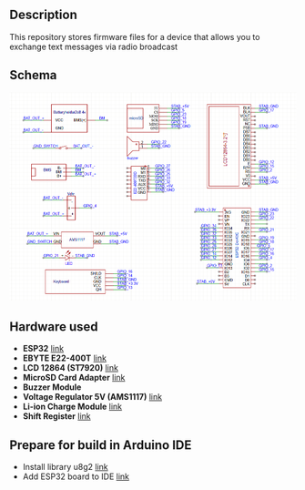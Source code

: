 ## Description
This repository stores firmware files for a device that allows you to exchange text messages via radio broadcast

## Schema
![alt text](https://github.com/zufari4/RadioChat/blob/main/Docs/Schema.png)

## Hardware used
- **ESP32**
[link](https://docs.espressif.com/projects/esp-idf/en/stable/esp32/hw-reference/esp32/get-started-devkitc.html)
- **EBYTE E22-400T**
[link](https://www.ebyte.com/en/product-view-news.html?id=939)
- **LCD 12864 (ST7920)**
[link](https://iarduino.ru/shop/displays/lcd-128x64-graficheskiy-siniy-cvet-podsvetki.html)
- **MicroSD Card Adapter**
[link](https://www.ozon.ru/product/modul-b108-dlya-podklyucheniya-micro-sd-karty-spi-readermemory-card-tf-shield-dlya-arduino-982321259/?asb=Rh6z5LeoZrS4GmBfgziU3CqD3tJYN4dWWlDYGVe5RiQ%253D&asb2=PdON14aZ-AFtNI8yl2uKB10MJ7ALf7uiXa4J0hgriuYw7roZgPCGwW5e4p8mQ1Ote-b1M_atFwKUHqFCM7EvUg&avtc=1&avte=2&avts=1720169205&keywords=sd+%D0%BC%D0%BE%D0%B4%D1%83%D0%BB%D1%8C+%D0%B0%D1%80%D0%B4%D1%83%D0%B8%D0%BD%D0%BE)
- **Buzzer Module**
- **Voltage Regulator 5V (AMS1117)**
[link](https://www.ozon.ru/product/ldo-ctabilizator-napryazheniya-5v-na-ams1117-836966793)
- **Li-ion Charge Module**
[link](https://www.ozon.ru/product/modul-zaryada-li-ion-akkumulyatorov-type-c-2s-usb-bms-15w-8-4v1-5a-s-balansirovkoy-2-sht-1581768753/)
- **Shift Register**
[link](https://www.chipdip.ru/product/sn74hc165n)

## Prepare for build in Arduino IDE
- Install library u8g2 [link](https://github.com/olikraus/u8g2)
- Add ESP32 board to IDE [link](https://docs.espressif.com/projects/arduino-esp32/en/latest/installing.html) 
